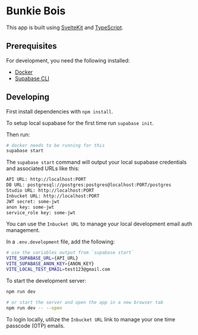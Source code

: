 # Bunkie Bois

This app is built using [SvelteKit](https://kit.svelte.dev/) and [TypeScript](https://www.typescriptlang.org/).

## Prerequisites

For development, you need the following installed:

- [Docker](https://docs.docker.com/engine/install/)
- [Supabase CLI](https://supabase.com/docs/guides/cli)


## Developing

First install dependencies with `npm install`.

To setup local supabase for the first time run `supabase init`.

Then run:
```bash
# docker needs to be running for this
supabase start
```

The `supabase start` command will output your local supabase credentials and associated URLs like this:
```bash
API URL: http://localhost:PORT
DB URL: postgresql://postgres:postgres@localhost:PORT/postgres
Studio URL: http://localhost:PORT
Inbucket URL: http://localhost:PORT
JWT secret: some-jwt
anon key: some-jwt
service_role key: some-jwt
```

You can use the `Inbucket URL` to manage your local development email auth management.

In a `.env.development` file, add the following:
```bash
# use the variables output from `supabase start`
VITE_SUPABASE_URL={API_URL}
VITE_SUPABASE_ANON_KEY={ANON_KEY}
VITE_LOCAL_TEST_EMAIL=test123@gmail.com
```

To start the development server:

```bash
npm run dev

# or start the server and open the app in a new browser tab
npm run dev -- --open
```

To login locally, utilize the `Inbucket URL` link to manage your one time passcode (OTP) emails.